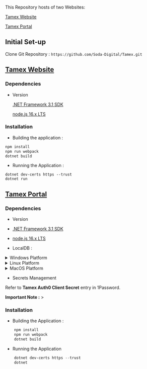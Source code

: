 This Repository hosts of two Websites:

[Tamex Website](https://tamex.com.au)

[Tamex Portal](https://portal.tamex.com.au/)



## Initial Set-up

Clone Git Repository : `https://github.com/Soda-Digital/Tamex.git`


## [Tamex Website](https://tamex.com.au)

### Dependencies

* Version 

	[.NET Framework 3.1 SDK](https://dotnet.microsoft.com/en-us/download/dotnet/3.1)

	[node.js 16.x LTS](https://nodejs.dev/download)

### Installation 

* Building the application :
```PowerShell
npm install
npm run webpack
dotnet build
```
		
* Running the Application :
```
dotnet dev-certs https --trust
dotnet run
```

## [Tamex Portal](https://tamex.com.au)

### Dependencies

* Version
	
- [.NET Framework 3.1 SDK](https://dotnet.microsoft.com/en-us/download/dotnet/3.1)

- [node.js 16.x LTS](https://nodejs.dev/download)
		
- LocalDB :
		
<details><summary>Windows Platform</summary>
<p>
	
#### Using Visual Studio 

> Alternatively, you can install LocalDB through the Visual Studio Installer, as part of the Data Storage and Processing workload, the ASP.NET and web development workload, or as an individual component.

#### [Standalone Install]( https://docs.microsoft.com/en-us/sql/database-engine/configure-windows/sql-server-express-localdb?view=sql-server-ver15#installation-media )

</p>
</details>

<details><Summary>Linux Platform</summary>
<p>
You may refer to [this Microsoft article](https://docs.microsoft.com/en-us/sql/linux/sql-server-linux-setup?view=sql-server-ver15#:~:text=1%20Supported%20platforms.%20SQL%20Server%20is%20supported%20on,command%20line.%20%20...%20You%20can...%20More%20) for more information on install SQL Server on Linux Platforms.
	
</p></details>
		 
<details><summary>MacOS Platform</summary>
<p>
You may refer to [this article](https://www.quackit.com/sql_server/mac/install_sql_server_on_a_mac.cfm#:~:text=Microsoft%20has%20made%20SQL%20Server%20available%20for%20macOS,on%20a%20Mac%20prior%20to%20SQL%20Server%202017%29.) for steps in installing SQL server for MacOS Platforms. 
</p>
</details>

* Secrets Management
	
Refer to **Tamex Auth0 Client Secret** entry in 1Password.
	
 **Important Note :**
	>    	
### Installation

* Building the Application :
```PowerShell
	npm install
	npm run webpack
	dotnet build
```
	
* Running the Application
```PowerShell
	dotnet dev-certs https --trust
	dotnet 
```
